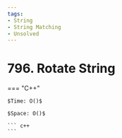 ```yaml
---
tags:
- String
- String Matching
- Unsolved
---
```



# 796. Rotate String

=== "C++"

    $Time: O()$

    $Space: O()$

    ``` c++
    ```
